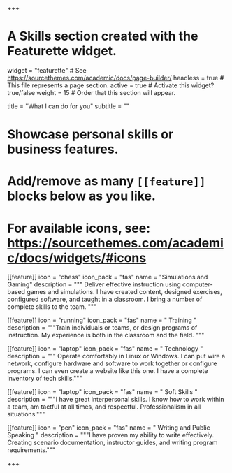 +++
# A Skills section created with the Featurette widget.
widget = "featurette"  # See https://sourcethemes.com/academic/docs/page-builder/
headless = true  # This file represents a page section.
active = true  # Activate this widget? true/false
weight = 15  # Order that this section will appear.

title = "What I can do for you"
subtitle = ""

# Showcase personal skills or business features.
# 
# Add/remove as many `[[feature]]` blocks below as you like.
# 
# For available icons, see: https://sourcethemes.com/academic/docs/widgets/#icons

[[feature]]
icon = "chess"
icon_pack = "fas"
name = "Simulations and Gaming"
description = """ Deliver effective instruction using computer-based games and simulations.  I have created content, designed exercises, configured software, and taught in a classroom.  I bring a number of complete skills to the team. """ 


[[feature]]
icon = "running"
icon_pack = "fas"
name = " Training "
description = """Train individuals or teams, or design programs of instruction.  My experience is both in the classroom and the field.  """

[[feature]]
icon = "laptop"
icon_pack = "fas"
name = " Technology "
description = """ Operate comfortably in Linux or Windows.  I can put wire a network, configure hardware and software to work together or configure programs.  I can even create a website like this one.  I have a complete inventory of tech skills."""

[[feature]]
icon = "laptop"
icon_pack = "fas"
name = " Soft Skills "
description = """I have great interpersonal skills.  I know how to work within a team, am tactful at all times, and respectful.  Professionalism in all situations."""

[[feature]]
icon = "pen"
icon_pack = "fas"
name = " Writing and Public Speaking "
description = """I have proven my ability to write effectively.  Creating scenario documentation, instructor guides, and writing program requirements."""

+++

